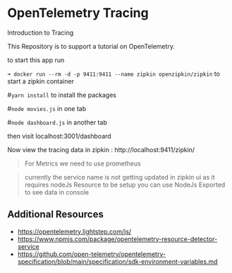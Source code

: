 # OpenTelemetry Tracing

Introduction to Tracing

This Repository is to support a tutorial on OpenTelemetry.

to start this app run

`➜ docker run --rm -d -p 9411:9411 --name zipkin openzipkin/zipkin` to start a zipkin container

#`yarn install` to install the packages

#`node movies.js`
in one tab

#`node dashboard.js`
in another tab

then visit localhost:3001/dashboard

Now view the tracing data in zipkin : http://localhost:9411/zipkin/

> For Metrics we need to use prometheus

> currently the service name is not getting updated in zipkin ui as it requires nodeJs Resource to be setup
> you can use NodeJs Exported to see data in console

## Additional Resources

- https://opentelemetry.lightstep.com/js/
- https://www.npmjs.com/package/opentelemetry-resource-detector-service
- https://github.com/open-telemetry/opentelemetry-specification/blob/main/specification/sdk-environment-variables.md
